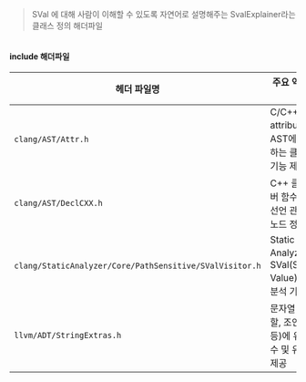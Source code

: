 
>SVal 에 대해 사람이 이해할 수 있도록 자연어로 설명해주는 SvalExplainer라는 클래스 정의 해더파일

```cpp
```

#### include 해더파일

|헤더 파일명|주요 역할 및 설명|
|---|---|
|`clang/AST/Attr.h`|C/C++ attribute를 AST에서 표현하는 클래스 및 기능 제공|
|`clang/AST/DeclCXX.h`|C++ 클래스, 멤버 함수 등 C++ 선언 관련 AST 노드 정의|
|`clang/StaticAnalyzer/Core/PathSensitive/SValVisitor.h`|Static Analyzer에서 SVal(Symbolic Value) 방문 및 분석 기능 제공|
|`llvm/ADT/StringExtras.h`|문자열 처리(분할, 조인, 변환 등)에 유용한 함수 및 유틸리티 제공|
